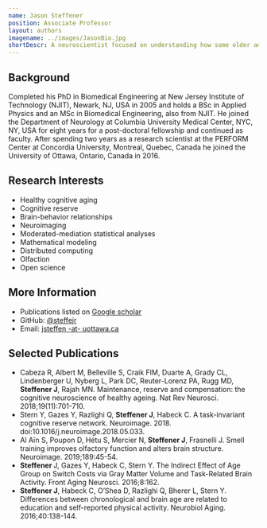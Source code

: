 ```yaml
---
name: Jason Steffener
position: Associate Professor
layout: authors
imagename: ../images/JasonBio.jpg 
shortDescr: A neuroscientist focused on understanding how some older adults have maintained cognitive performance into late life and why some others are not as fortunate. He combines imaging of brain function and structure, cognitive tasks adapted for each individual and measures of individual differences in how everyone lives and has lived their lives. His approaches use distributed computational power applied to statistical and mathematical models of how advancing age, the brain's structure, the brain's blood flow and how the brain functions to understand cognitive performance. 
---
```


## Background
 Completed his PhD in Biomedical Engineering at New Jersey Institute of Technology (NJIT), Newark, NJ, USA in 2005 and holds a BSc in Applied Physics and an MSc in Biomedical Engineering, also from NJIT. He joined the Department of Neurology at Columbia University Medical Center, NYC, NY, USA for eight years for a post-doctoral fellowship and continued as faculty. After spending two years as a research scientist at the PERFORM Center at Concordia University, Montreal, Quebec, Canada he joined the University of Ottawa, Ontario, Canada in 2016.

## Research Interests
* Healthy cognitive aging
* Cognitive reserve
* Brain-behavior relationships
* Neuroimaging
* Moderated-mediation statistical analyses
* Mathematical modeling
* Distributed computing
* Olfaction
* Open science

## More Information
* Publications listed on <a href='https://scholar.google.com/citations?hl=en&user=09drV3IAAAAJ&view_op=list_works&sortby=pubdate'>Google scholar</a>
* GitHub: <a href='https://github.com/steffejr'>@steffejr</a>
* Email: <a href='mailto:jsteffen@uottawa.ca'>jsteffen -at- uottawa.ca</a>

## Selected Publications
* Cabeza R, Albert M, Belleville S, Craik FIM, Duarte A, Grady CL, Lindenberger U, Nyberg L, Park DC, Reuter-Lorenz PA, Rugg MD, <b>Steffener J</b>, Rajah MN. Maintenance, reserve and compensation: the cognitive neuroscience of healthy ageing. Nat Rev Neurosci. 2018;19(11):701-710.
* Stern Y, Gazes Y, Razlighi Q, <b>Steffener J</b>, Habeck C. A task-invariant cognitive reserve network. Neuroimage. 2018. doi:10.1016/j.neuroimage.2018.05.033.
* Al Aïn S, Poupon D, Hétu S, Mercier N, <b>Steffener J</b>, Frasnelli J. Smell training improves olfactory function and alters brain structure. Neuroimage. 2019;189:45-54.
* <b>Steffener </b>J, Gazes Y, Habeck C, Stern Y. The Indirect Effect of Age Group on Switch Costs via Gray Matter Volume and Task-Related Brain Activity. Front Aging Neurosci. 2016;8:162.
* <b>Steffener J</b>, Habeck C, O’Shea D, Razlighi Q, Bherer L, Stern Y. Differences between chronological and brain age are related to education and self-reported physical activity. Neurobiol Aging. 2016;40:138-144.
